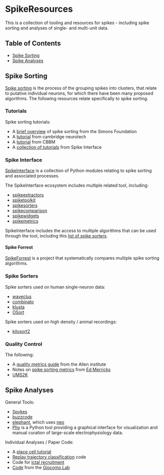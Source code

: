 # SpikeResources

This is a collection of tooling and resources for spikes - including spike sorting and analyses of single- and multi-unit data.

## Table of Contents

- [Spike Sorting](#spike-sorting)
- [Spike Analyses](#spike-analyses)

## Spike Sorting

[Spike sorting](http://www.scholarpedia.org/article/Spike_sorting) is the process of the grouping spikes into clusters, that relate to putative individual neurons, for which there have been many proposed algorithms. The following resources relate specifically to spike sorting.

### Tutorials

Spike sorting tutorials:
- A [brief overview](https://www.simonsfoundation.org/flatiron/center-for-computational-mathematics/image-and-signal-processing/spikeforest/) of spike sorting from the Simons Foundation
- A [tutorial](https://www.cambridgeneurotech.com/webinars/spike-sorting) from cambridge neurotech
- A [tutorial](https://cbmm.mit.edu/learning-hub/tutorials/computational-tutorial/introduction-spike-sorting) from CBBM
- A [collection of tutorials](https://github.com/SpikeInterface/spiketutorials) from Spike Interface

### Spike Interface

[SpikeInterface](https://spikeinterface.readthedocs.io/en/latest/) is a collection of Python modules relating to spike sorting and associated processes.

The SpikeInterface ecosystem includes multiple related tool, including:
- [spikeextractors](https://github.com/SpikeInterface/spikeextractors)
- [spiketoolkit](https://github.com/SpikeInterface/spiketoolkit)
- [spikesorters](https://github.com/SpikeInterface/spikesorters)
- [spikecomparison](https://github.com/SpikeInterface/spikecomparison)
- [spikewidgets](https://github.com/SpikeInterface/spikewidgets)
- [spikemetrics](https://github.com/SpikeInterface/spikemetrics)

SpikeInterface includes the access to multiple algorithms that can be used through the tool, including this
[list of spike sorters](https://spikeinterface.readthedocs.io/en/latest/install_sorters.html).

#### Spike Forrest

[SpikeForrest](https://spikeforest.flatironinstitute.org/) is a project that systematically compares multiple spike sorting algorithms.

### Spike Sorters

Spike sorters used on human single-neuron data:
- [waveclus](https://github.com/csn-le/wave_clus)
- [combinato](https://github.com/jniediek/combinato)
- [klusta](https://github.com/kwikteam/klusta)
- [OSort](https://www.urut.ch/new/serendipity/index.php?/pages/osort.html)

Spike sorters used on high density / animal recordings:
- [kilosort2](https://github.com/MouseLand/Kilosort)

### Quality Control

The following:
- A [quality metrics guide](https://allensdk.readthedocs.io/en/latest/_static/examples/nb/ecephys_quality_metrics.html) from the Allen institute
- Notes on [spike sorting metrics](https://edmerix.github.io/SpikeSorting/) from [Ed Merricks](https://edmerix.github.io/)
- [UMS2K](https://github.com/danamics/UMS2K)

## Spike Analyses

General Tools:
- [Spykes](https://github.com/KordingLab/spykes)
- [buzzcode](https://github.com/buzsakilab/buzcode/tree/master/analysis/spikes)
- [elephant](https://github.com/NeuralEnsemble/elephant), which uses [neo](https://github.com/NeuralEnsemble/python-neo)
- [Phy](https://phy.readthedocs.io/en/latest/) is a Python tool providing a graphical interface for visualization and manual curation of large-scale electrophysiology data.

Individual Analyses / Paper Code:
- A [place cell tutorial](https://github.com/PeyracheLab/Tutorial_HDPlaceCells_Analysis)
- [Replay trajectory classification](https://github.com/Eden-Kramer-Lab/replay_trajectory_classification) code
- Code for [ictal recruitment](https://github.com/edmerix/Merricks-et-al-JNeurosci-2021)
- [Code](​https://github.com/GiocomoLab) from the [Giocomo Lab](https://giocomolab.weebly.com/)
